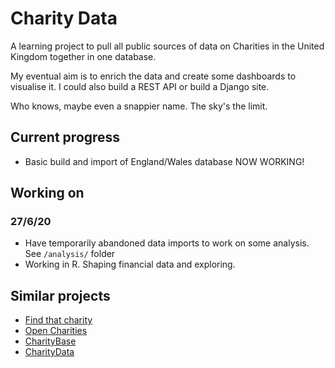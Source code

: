 # Charity Data
A learning project to pull all public sources of data on Charities in the United Kingdom together in one database.

My eventual aim is to enrich the data and create some dashboards to visualise it. I could also build a REST API or build a Django site.  

Who knows, maybe even a snappier name. The sky's the limit.

## Current progress

* Basic build and import of England/Wales database NOW WORKING!

## Working on

### 27/6/20

* Have temporarily abandoned data imports to work on some analysis. See `/analysis/` folder
* Working in R. Shaping financial data and exploring.

## Similar projects
* [Find that charity](https://findthatcharity.uk/)
* [Open Charities](http://opencharities.org/)
* [CharityBase](https://charitybase.uk/)
* [CharityData](https://olib.uk/charity/html/)
